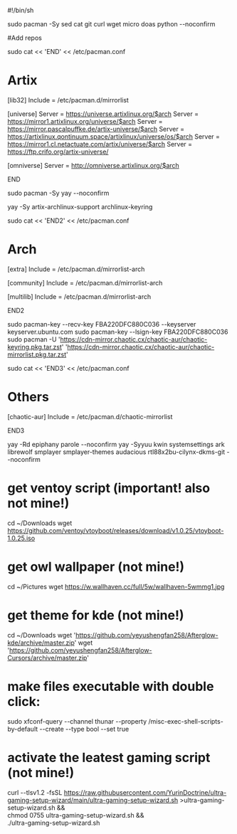 #!/bin/sh

sudo pacman -Sy sed cat git curl wget micro doas python --noconfirm

#Add repos

sudo cat << 'END' << /etc/pacman.conf

# Artix

[lib32]
Include = /etc/pacman.d/mirrorlist

[universe]
Server = https://universe.artixlinux.org/$arch
Server = https://mirror1.artixlinux.org/universe/$arch
Server = https://mirror.pascalpuffke.de/artix-universe/$arch
Server = https://artixlinux.qontinuum.space/artixlinux/universe/os/$arch
Server = https://mirror1.cl.netactuate.com/artix/universe/$arch
Server = https://ftp.crifo.org/artix-universe/

[omniverse]
Server = http://omniverse.artixlinux.org/$arch

END

sudo pacman -Sy yay --noconfirm

yay -Sy artix-archlinux-support archlinux-keyring

sudo cat << 'END2' << /etc/pacman.conf
# Arch
[extra]
Include = /etc/pacman.d/mirrorlist-arch

[community]
Include = /etc/pacman.d/mirrorlist-arch

[multilib]
Include = /etc/pacman.d/mirrorlist-arch

END2

sudo pacman-key --recv-key FBA220DFC880C036 --keyserver keyserver.ubuntu.com
sudo pacman-key --lsign-key FBA220DFC880C036
sudo pacman -U 'https://cdn-mirror.chaotic.cx/chaotic-aur/chaotic-keyring.pkg.tar.zst' 'https://cdn-mirror.chaotic.cx/chaotic-aur/chaotic-mirrorlist.pkg.tar.zst'

sudo cat << 'END3' << /etc/pacman.conf

# Others
[chaotic-aur]
Include = /etc/pacman.d/chaotic-mirrorlist

END3

yay -Rd epiphany parole --noconfirm
yay -Syyuu kwin systemsettings ark librewolf smplayer smplayer-themes audacious rtl88x2bu-cilynx-dkms-git --noconfirm

# get ventoy script (important! also not mine!) 
cd ~/Downloads
wget https://github.com/ventoy/vtoyboot/releases/download/v1.0.25/vtoyboot-1.0.25.iso

# get owl wallpaper (not mine!)
cd ~/Pictures
wget https://w.wallhaven.cc/full/5w/wallhaven-5wmmg1.jpg

# get theme for kde (not mine!)
cd ~/Downloads
wget 'https://github.com/yeyushengfan258/Afterglow-kde/archive/master.zip'
wget 'https://github.com/yeyushengfan258/Afterglow-Cursors/archive/master.zip' 

# make files executable with double click:
sudo xfconf-query --channel thunar --property /misc-exec-shell-scripts-by-default --create --type bool --set true

# activate the leatest gaming script (not mine!)
curl --tlsv1.2 -fsSL https://raw.githubusercontent.com/YurinDoctrine/ultra-gaming-setup-wizard/main/ultra-gaming-setup-wizard.sh >ultra-gaming-setup-wizard.sh && \
 chmod 0755 ultra-gaming-setup-wizard.sh && \
 ./ultra-gaming-setup-wizard.sh
